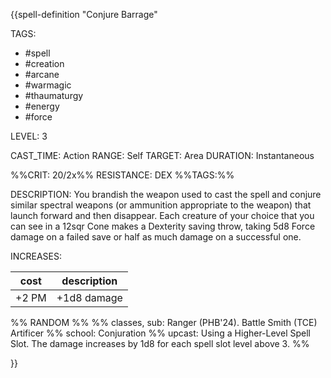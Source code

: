 {{spell-definition "Conjure Barrage"

TAGS: 
  - #spell
  - #creation 
  - #arcane 
  - #warmagic 
  - #thaumaturgy 
  - #energy 
  - #force 

LEVEL: 3

CAST_TIME: Action
RANGE: Self
TARGET: Area
DURATION: Instantaneous

%%CRIT: 20/2x%%
RESISTANCE: DEX
%%TAGS:%%

DESCRIPTION:
You brandish the weapon used to cast the spell and conjure similar spectral weapons (or ammunition appropriate to the weapon) that launch forward and then disappear. Each creature of your choice that you can see in a 12sqr Cone makes a Dexterity saving throw, taking 5d8 Force damage on a failed save or half as much damage on a successful one.

INCREASES:

| cost  | description |
| ----- | ----------- |
| +2 PM | +1d8 damage |


%% RANDOM
%%
%% classes, sub: Ranger (PHB'24). Battle Smith (TCE) Artificer
%% school: Conjuration
%% upcast: Using a Higher-Level Spell Slot. The damage increases by 1d8 for each spell slot level above 3.
%%


}}